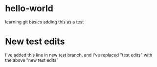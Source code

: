 # hello-world
learning git basics
adding this as a test
# New test edits
I've added this line in new test branch, and I've replaced "test edits" with the above "new test edits"  
